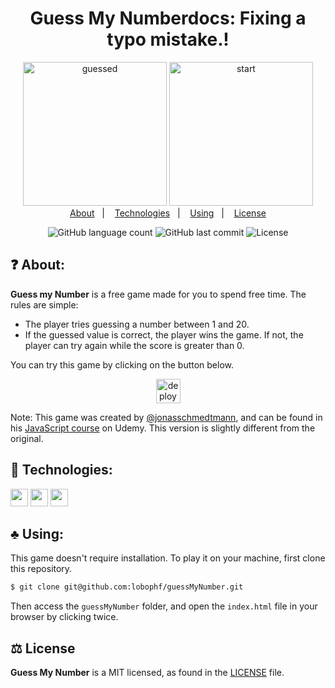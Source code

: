 <h1 align="center">Guess My Numberdocs: Fixing a typo mistake.!</h1>

<p align="center">
	<img height="230px" src="https://dl.dropboxusercontent.com/s/ky1zd76rpu88oc8/Screenshot_2020-11-29%20Guess%20My%20Number%20%281%29.png?dl=0" alt="guessed">
	<img height="230px" src="https://dl.dropboxusercontent.com/s/19au5necysxi718/Screenshot_2020-11-29%20Guess%20My%20Number%20.png?" alt="start">
    	<br>
	<a href="#question-about">About</a>&nbsp;&nbsp;&nbsp;|&nbsp;&nbsp;&nbsp;
	<a href="#rocket-technologies">Technologies</a>&nbsp;&nbsp;&nbsp;|&nbsp;&nbsp;&nbsp;
	<a href="#clubs-using">Using</a>&nbsp;&nbsp;&nbsp;|&nbsp;&nbsp;&nbsp;
	<a href="#balance_scale-license">License</a>	
</p>

<p align="center">
    <img alt="GitHub language count" src="https://img.shields.io/github/languages/count/lobophf/guessMyNumber">	
    <img alt="GitHub last commit" src="https://img.shields.io/github/last-commit/lobophf/guessMyNumber">
    <img alt="License" src="https://img.shields.io/badge/license-MIT-brightgreen"> 
<p>

## :question: About:
**Guess my Number** is a free game made for you to spend free time. The rules are simple:

-  The player tries guessing a number between 1 and 20.
- If the guessed value is correct, the player wins the game. If not, the player can try again while the score is greater than 0.

You can try this game by clicking on the button below.

<p align="center">
	<a href="https://lobophf.github.io/guessMyNumber/"><img alt ="deploy shield" src="https://img.shields.io/badge/%F0%9F%99%82%EF%B8%8F-Let's%20play!-60b347.svg" height="39px"></a>
</p>

Note: This game was created by [@jonasschmedtmann](https://github.com/jonasschmedtmann), and can be found in his [JavaScript course](https://www.udemy.com/course/the-complete-javascript-course/) on Udemy. This version is slightly different from the original. 

## :rocket: Technologies:
<p>
<img height=28px src="https://img.shields.io/badge/%7F-HTML-black?logo=html5&style=flat"> <img height=28px src="https://img.shields.io/badge/%7F-CSS-black?logo=css3&style=flat"> <img height=28px src="https://img.shields.io/badge/%7F-JavaScript-black?logo=javascript&style=flat">
</p>

## :clubs: Using:
This game doesn't require installation. To play it on your machine, first clone this repository.

```sh
$ git clone git@github.com:lobophf/guessMyNumber.git
```

Then access the `guessMyNumber` folder, and open the `index.html` file in your browser by clicking twice.

## :balance_scale: License

**Guess My Number** is a MIT licensed, as found in the [LICENSE](./LICENSE) file.
